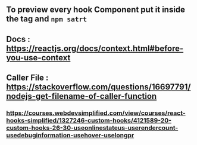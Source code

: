## To preview every hook Component put it inside the <App> tag and `npm satrt`

## Docs : https://reactjs.org/docs/context.html#before-you-use-context

## Caller File : https://stackoverflow.com/questions/16697791/nodejs-get-filename-of-caller-function

### https://courses.webdevsimplified.com/view/courses/react-hooks-simplified/1327246-custom-hooks/4121589-20-custom-hooks-26-30-useonlinestateus-userendercount-usedebuginformation-usehover-uselongpr
